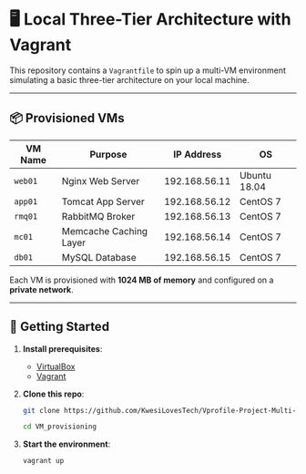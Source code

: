 # 🖥️ Local Three-Tier Architecture with Vagrant

This repository contains a `Vagrantfile` to spin up a multi-VM environment simulating a basic three-tier architecture on your local machine.

---

## 📦 Provisioned VMs

| VM Name   | Purpose                  | IP Address        | OS           |
|-----------|--------------------------|-------------------|--------------|
| `web01`   | Nginx Web Server         | 192.168.56.11    | Ubuntu 18.04 |
| `app01`   | Tomcat App Server        | 192.168.56.12    | CentOS 7     |
| `rmq01`   | RabbitMQ Broker          | 192.168.56.13    | CentOS 7     |
| `mc01`    | Memcache Caching Layer   | 192.168.56.14    | CentOS 7     |
| `db01`    | MySQL Database           | 192.168.56.15    | CentOS 7     |

Each VM is provisioned with **1024 MB of memory** and configured on a **private network**.

---

## 🚀 Getting Started

1. **Install prerequisites**:
   - [VirtualBox](https://www.virtualbox.org/)
   - [Vagrant](https://www.vagrantup.com/)

2. **Clone this repo**:
   ```bash
   git clone https://github.com/KwesiLovesTech/Vprofile-Project-Multi-Tier-Web-Application-Stack-Setup-Locally

   cd VM_provisioning

3. **Start the environment**:
    ```bash
    vagrant up

